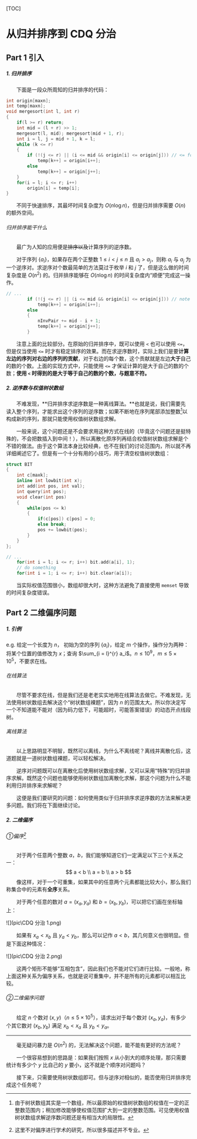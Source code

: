 [TOC]

# 从归并排序到 CDQ 分治

## Part 1 引入

##### 1. 归并排序

&emsp;&emsp;下面是一段众所周知的归并排序的代码：

```c++
int origin[maxn];
int temp[maxn];
void mergesort(int l, int r)
{
	if(l >= r) return;
	int mid = (l + r) >> 1;
	mergesort(l, mid); mergesort(mid + 1, r);
	int i = l, j = mid + 1, k = l;
	while (k <= r)
	{
		if (!(j <= r) || (i <= mid && origin[i] <= origin[j])) // <= for stable sort
			temp[k++] = origin[i++];
		else
			temp[k++] = origin[j++];
	}
	for(i = l; i <= r; i++)
		origin[i] = temp[i];
}
```

&emsp;&emsp;不同于快速排序，其最坏时间复杂度为 $O(n \log n)$，但是归并排序需要 $O(n)$ 的额外空间。

###### 归并排序能干什么

&emsp;&emsp;最广为人知的应用便是~~排序以及~~计算序列的逆序数。

&emsp;&emsp;对于序列 $\{ a_i \}$，如果存在两个正整数 $1 \le i < j \le n$ 且 $a_i > a_j$，则称 $a_i$ 与 $a_j$ 为一个逆序对。求逆序对个数最简单的方法莫过于枚举 $i$ 和 $j$ 了，但是这么做的时间复杂度是 $O(n^2)$ 的。归并排序能够在 $O(n \log n)$ 的时间复杂度内“顺便”完成这一操作。

```c++
// ...
		if (!(j <= r) || (i <= mid && origin[i] <= origin[j])) // note 
			temp[k++] = origin[i++];
		else
		{
			nInvPair += mid - i + 1;
			temp[k++] = origin[j++];
		}
```

&emsp;&emsp;注意上面的比较部分。在原始的归并排序中，既可以使用 `<` 也可以使用 `<=`，但是仅当使用 `<=` 时才有稳定排序的效果。而在求逆序数时，实际上我们是要**计算左边的序列对右边的序列的贡献**，对于右边的每个数，这个贡献就是左边**大于**自己的数的个数。上面的实现方式中，只能使用 `<=` 才保证计算的是大于自己的数的个数；**使用 `<` 时得到的是大于等于自己的数的个数，与题意不符。**

##### 2. 逆序数与权值树状数组

&emsp;&emsp;不难发现，**归并排序求逆序数是一种离线算法。**也就是说，我们需要先读入整个序列，才能求出这个序列的逆序数；如果不断地在序列尾部添加整数[^整数]以构成新的序列，那就只能使用权值树状数组求解。

[^整数]: 由于树状数组其实是一个数组，所以最原始的权值树状数组的权值在一定的正整数范围内；稍加修改能够使权值范围扩大到一定的整数范围。可见使用权值树状数组求解逆序数问题还是有相当大的局限性。

&emsp;&emsp;一般来说，这个问题还是不会要求用这种方式在线的（毕竟这个问题还是挺特殊的，不会把数插入到中间！），所以离散化原序列再结合权值树状数组求解是个不错的做法。由于这个算法本身比较经典，也不在我们的讨论范围内，所以就不再详细阐述它了。但是有一个十分有用的小技巧，用于清空权值树状数组：

```c++
struct BIT
{
	int c[maxk];
	inline int lowbit(int x);
	int add(int pos, int val);
	int query(int pos);
	void clear(int pos)
	{
		while(pos <= k)
		{
		    if(c[pos]) c[pos] = 0;
		    else break;
		    pos += lowbit(pos);
		}
	}
};
```

```c++
// ...
	for(int i = l; i <= r; i++) bit.add(a[i], 1);
	// do something
	for(int i = 1; i <= r; i++) bit.clear(a[i]);
```

&emsp;&emsp;当实际权值范围很小，数组却很大时，这种方法避免了直接使用 `memset` 导致的时间复杂度错误。

## Part 2 二维偏序问题

##### 1. 引例

e.g. 给定一个长度为 $n$， 初始为空的序列 $\{ a_i \}$，给定 $m$ 个操作，操作分为两种：将某个位置的值修改为 $x$；查询 $\sum_{i = l}^{r} a_i$。$n \le 10^9$，$m \le 5 \times 10^5$，不要求在线。

###### 在线算法

&emsp;&emsp;尽管不要求在线，但是我们还是老老实实地用在线算法去做它。不难发现，无法使用树状数组去解决这个“树状数组裸题”，因为 $n$ 的范围太大。所以你决定写一个不知道能不能对（因为码力低下，可能超时，可能答案错误）的动态开点线段树。

###### 离线算法

&emsp;&emsp;以上思路明显不明智，既然可以离线，为什么不离线呢？离线并离散化后，这道题就是一道树状数组裸题，可以轻松解决。

&emsp;&emsp;逆序对问题既可以在离散化后使用树状数组求解，又可以采用“特殊”的归并排序求解。既然这个问题也能够使用树状数组加离散化求解，那这个问题为什么不能利用归并排序来求解呢？

&emsp;&emsp;这便是我们要研究的问题：如何使用类似于归并排序求逆序数的方法来解决更多问题。我们将在下面继续讨论。

##### 2. 二维偏序

###### ①偏序[^偏序]

[^偏序]: 这里不对偏序进行学术的研究，所以很多描述并不专业。

&emsp;&emsp;对于两个任意两个整数 $a$，$b$，我们能够知道它们一定满足以下三个关系之一：
$$
a < b
\\
a = b
\\
a > b
$$
&emsp;&emsp;像这样，对于一个可重集，如果其中的任意两个元素都能比较大小，那么我们称集合中的元素有**全序**关系。

&emsp;&emsp;对于两个任意的数对 $a = (x_a, y_a)$ 和 $b = (x_b, y_b)$，可以把它们画在坐标轴上：

![](pic\CDQ 分治 1.png)

&emsp;&emsp;如果有 $x_a < x_b$ 且 $y_a < y_b$，那么可以记作 $a < b$，其几何意义也很明显。但是下面这种情况：

![](pic\CDQ 分治 2.png)

&emsp;&emsp;这两个矩形不能够“互相包含”，因此我们也不能对它们进行比较。一般地，称上面这种关系为偏序关系，也就是说可重集中，并不是所有的元素都可以相互比较。

###### ②二维偏序问题

&emsp;&emsp;给定 $n$ 个数对 $(x, y)$（$n \le 5 \times 10^5$），请求出对于每个数对 $(x_a, y_a)$，有多少个其它数对 $(x_b, y_b)$ 满足 $x_b < x_a$ 且 $y_b < y_a$。

------

&emsp;&emsp;毫无疑问暴力是 $O(n^2)$ 的，无法解决这个问题，能不能有更好的方法呢？

&emsp;&emsp;一个很容易想到的思路是：如果我们按照 $x$ 从小到大的顺序处理，那只需要统计有多少个 $y$ 比自己的 $y$ 要小，这不就是个顺序对问题吗？

&emsp;&emsp;接下来，只需要使用树状数组即可。但与逆序对相似的，能否使用归并排序完成这个任务呢？
